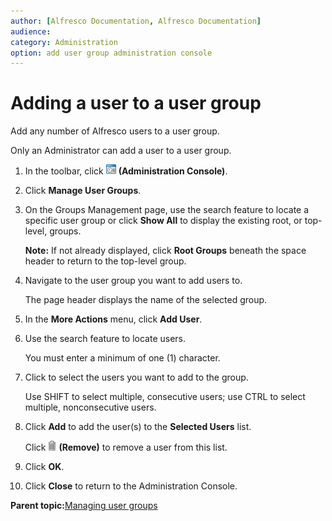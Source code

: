```yaml
---
author: [Alfresco Documentation, Alfresco Documentation]
audience: 
category: Administration
option: add user group administration console
---
```


# Adding a user to a user group

Add any number of Alfresco users to a user group.

Only an Administrator can add a user to a user group.

1.  In the toolbar, click ![Administration Console](../images/im-adminconsole.png) **\(Administration Console\)**.

2.  Click **Manage User Groups**.

3.  On the Groups Management page, use the search feature to locate a specific user group or click **Show All** to display the existing root, or top-level, groups.

    **Note:** If not already displayed, click **Root Groups** beneath the space header to return to the top-level group.

4.  Navigate to the user group you want to add users to.

    The page header displays the name of the selected group.

5.  In the **More Actions** menu, click **Add User**.

6.  Use the search feature to locate users.

    You must enter a minimum of one \(1\) character.

7.  Click to select the users you want to add to the group.

    Use SHIFT to select multiple, consecutive users; use CTRL to select multiple, nonconsecutive users.

8.  Click **Add** to add the user\(s\) to the **Selected Users** list.

    Click ![Remove](../images/im-delete.png) **\(Remove\)** to remove a user from this list.

9.  Click **OK**.

10. Click **Close** to return to the Administration Console.


**Parent topic:**[Managing user groups](../concepts/cuh-usergroups-manage.md)

